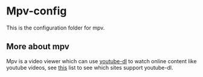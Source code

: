 # Mpv-config
This is the configuration folder for mpv. 

## More about mpv
Mpv is a video viewer which can use [youtube-dl](https://github.com/rg3/youtube-dl) to watch online content like youtube videos, see [this](https://rg3.github.io/youtube-dl/supportedsites.html) list to see which sites support youtube-dl.

